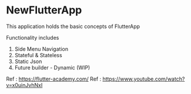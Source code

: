 # NewFlutterApp

This application holds the basic concepts of FlutterApp

Functionality includes

1) Side Menu Navigation
2) Stateful & Stateless 
3) Static Json 
4) Future builder - Dynamic (WIP)



Ref : https://flutter-academy.com/
Ref : https://www.youtube.com/watch?v=x0uinJvhNxI